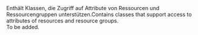 <Namespace Name="Microsoft.Azure.Management.ResourceManager.Models">
  <Docs>
    <summary><span data-ttu-id="bd5cd-101">Enthält Klassen, die Zugriff auf Attribute von Ressourcen und Ressourcengruppen unterstützen.</span><span class="sxs-lookup"><span data-stu-id="bd5cd-101">Contains classes that support access to attributes of resources and resource groups.</span></span></summary> 
    <remarks>To be added.</remarks>
  </Docs>
</Namespace>
